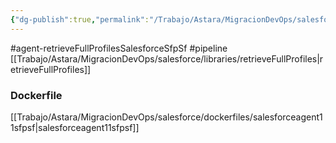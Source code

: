 ```yaml
---
{"dg-publish":true,"permalink":"/Trabajo/Astara/MigracionDevOps/salesforce/pipelines/master/pipeline-RetrieveFullProfiles/"}
---
```



#agent-retrieveFullProfilesSalesforceSfpSf
#pipeline 
[[Trabajo/Astara/MigracionDevOps/salesforce/libraries/retrieveFullProfiles\|retrieveFullProfiles]]

### Dockerfile


[[Trabajo/Astara/MigracionDevOps/salesforce/dockerfiles/salesforceagent11sfpsf\|salesforceagent11sfpsf]]
